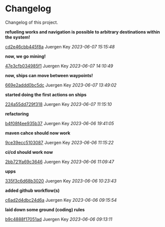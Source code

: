 # Changelog

Changelog of this project.


**refueling works and navigation is possible to arbitrary destinations within the system!**


[cd2e46cbb445f8a](https://github.com/<user>/<project>/commit/cd2e46cbb445f8a) Juergen Key *2023-06-07 15:15:48*

**now, we go mining!**


[47e3cfb034985f1](https://github.com/<user>/<project>/commit/47e3cfb034985f1) Juergen Key *2023-06-07 14:10:49*

**now, ships can move between waypoints!**


[669e2addd0bc5dc](https://github.com/<user>/<project>/commit/669e2addd0bc5dc) Juergen Key *2023-06-07 13:49:02*

**started doing the first actions on ships**


[224a55dd729f318](https://github.com/<user>/<project>/commit/224a55dd729f318) Juergen Key *2023-06-07 11:15:10*

**refactoring**


[b4f08f4ee935b37](https://github.com/<user>/<project>/commit/b4f08f4ee935b37) Juergen Key *2023-06-06 19:41:05*

**maven cahce should now work**


[9ce39ecc5103087](https://github.com/<user>/<project>/commit/9ce39ecc5103087) Juergen Key *2023-06-06 11:15:22*

**ci/cd should work now**


[2bb721fa69c3646](https://github.com/<user>/<project>/commit/2bb721fa69c3646) Juergen Key *2023-06-06 11:09:47*

**upps**


[335f3c6d68b3020](https://github.com/<user>/<project>/commit/335f3c6d68b3020) Juergen Key *2023-06-06 10:23:43*

**added github workflow(s)**


[c6ad2d4dbc24d6a](https://github.com/<user>/<project>/commit/c6ad2d4dbc24d6a) Juergen Key *2023-06-06 09:15:54*

**laid down some ground (coding) rules**


[b9c4888f17051ad](https://github.com/<user>/<project>/commit/b9c4888f17051ad) Juergen Key *2023-06-06 09:13:11*


